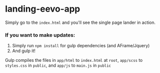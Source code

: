 # landing-eevo-app

Simply go to the `index.html` and you'll see the single page lander in action.

### If you want to make updates:
1. Simply run `npm install` for gulp dependencies (and AFrame/Jquery)
2. And gulp it!

Gulp compiles the files in `app/html` to `index.html` at `root`, `app/scss` to `styles.css` in `public`, and `app/js` to `main.js` in `public`

